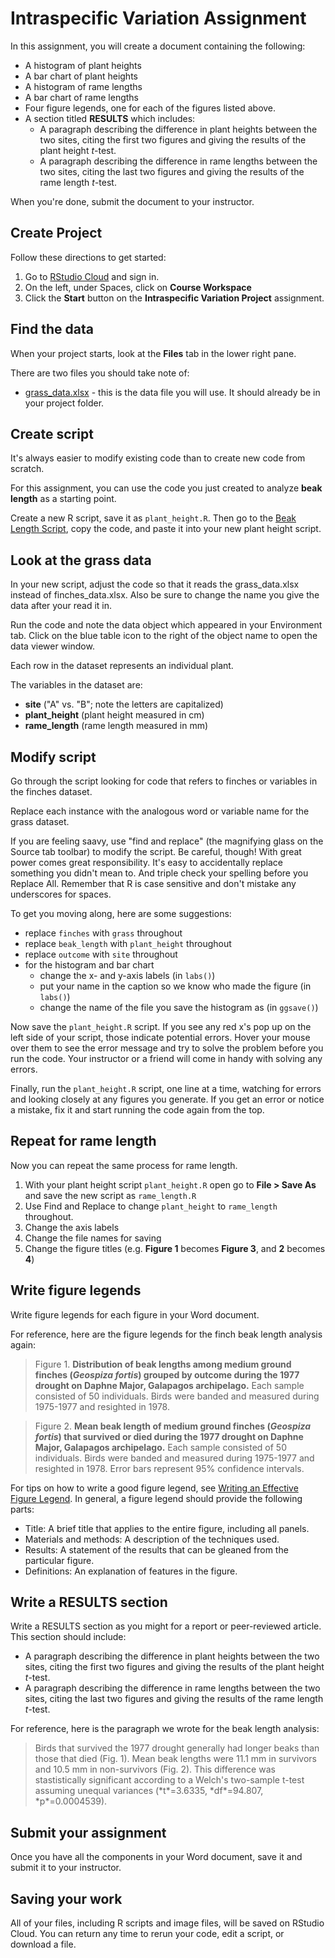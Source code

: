 # Intraspecific Variation Assignment

In this assignment, you will create a document containing the following:

- A histogram of plant heights
- A bar chart of plant heights
- A histogram of rame lengths
- A bar chart of rame lengths
- Four figure legends, one for each of the figures listed above.
- A section titled **RESULTS** which includes:
    - A paragraph describing the difference in plant heights between the two sites, citing the first two figures and giving the results of the plant height *t*-test.
    - A paragraph describing the difference in rame lengths between the two sites, citing the last two figures and giving the results of the rame length *t*-test.

When you're done, submit the document to your instructor.

## Create Project

Follow these directions to get started:

1. Go to [RStudio Cloud](https://rstudio.cloud/) and sign in. 
2. On the left, under Spaces, click on **Course Workspace**
3. Click the **Start** button on the **Intraspecific Variation Project** assignment.

## Find the data

When your project starts, look at the **Files** tab in the lower right pane.

There are two files you should take note of:
- [grass_data.xlsx](grass_data.xlsx) - this is the data file you will use. It should already be in your project folder.

## Create script

It's always easier to modify existing code than to create new code from scratch. 

For this assignment, you can use the code you just created to analyze **beak length** as a starting point.

Create a new R script, save it as `plant_height.R`. Then go to the [Beak Length Script](beak-length-script.html), copy the code, and paste it into your new plant height script.

## Look at the grass data

In your new script, adjust the code so that it reads the grass_data.xlsx instead of finches_data.xlsx. Also be sure to change the name you give the data after your read it in.



Run the code and note the data object which appeared in your Environment tab. Click on the blue table icon to the right of the object name to open the data viewer window.

Each row in the dataset represents an individual plant.

The variables in the dataset are:

- **site** ("A" vs. "B"; note the letters are capitalized)
- **plant_height** (plant height measured in cm)
- **rame_length** (rame length measured in mm)

## Modify script

Go through the script looking for code that refers to finches or variables in the finches dataset.

Replace each instance with the analogous word or variable name for the grass dataset.

If you are feeling saavy, use "find and replace" (the magnifying glass on the Source tab toolbar) to modify the script. Be careful, though! With great power comes great responsibility. It's easy to accidentally replace something you didn't mean to. And triple check your spelling before you Replace All. Remember that R is case sensitive and don't mistake any underscores for spaces.

To get you moving along, here are some suggestions:

- replace `finches` with `grass` throughout
- replace `beak_length` with `plant_height` throughout
- replace `outcome` with `site` throughout
- for the histogram and bar chart
    - change the x- and y-axis labels (in `labs()`)
    - put your name in the caption so we know who made the figure (in `labs()`)
    - change the name of the file you save the histogram as (in `ggsave()`)

Now save the `plant_height.R` script. If you see any red x's pop up on the left side of your script, those indicate potential errors. Hover your mouse over them to see the error message and try to solve the problem before you run the code. Your instructor or a friend will come in handy with solving any errors.

Finally, run the `plant_height.R` script, one line at a time, watching for errors and looking closely at any figures you generate. If you get an error or notice a mistake, fix it and start running the code again from the top.

## Repeat for rame length

Now you can repeat the same process for rame length.

1. With your plant height script `plant_height.R` open go to **File > Save As** and save the new script as `rame_length.R`
4. Use Find and Replace to change `plant_height` to `rame_length` throughout.
4. Change the axis labels
3. Change the file names for saving
4. Change the figure titles (e.g. **Figure 1** becomes **Figure 3**, and **2** becomes **4**)


## Write figure legends

Write figure legends for each figure in your Word document.

For reference, here are the figure legends for the finch beak length analysis again:

<blockquote class="text-info">Figure 1. <strong>Distribution of beak lengths among medium ground finches (<i>Geospiza fortis</i>) grouped by outcome during the 1977 drought on Daphne Major, Galapagos archipelago.</strong> Each sample consisted of 50 individuals. Birds were banded and measured during 1975-1977 and resighted in 1978.</blockquote>

<blockquote class="text-info">Figure 2. <strong>Mean beak length of medium ground finches (<i>Geospiza fortis</i>) that survived or died during the 1977 drought on Daphne Major, Galapagos archipelago.</strong> Each sample consisted of 50 individuals. Birds were banded and measured during 1975-1977 and resighted in 1978. Error bars represent 95% confidence intervals.</blockquote>

For tips on how to write a good figure legend, see [Writing an Effective Figure Legend](https://www.aje.com/en/arc/writing-effective-figure-legend/). In general, a figure legend should provide the following parts:

- Title: A brief title that applies to the entire figure, including all panels.
- Materials and methods: A description of the techniques used.
- Results: A statement of the results that can be gleaned from the particular figure.
- Definitions: An explanation of features in the figure.

## Write a RESULTS section

Write a RESULTS section as you might for a report or peer-reviewed article. This section should include:

- A paragraph describing the difference in plant heights between the two sites, citing the first two figures and giving the results of the plant height *t*-test.
- A paragraph describing the difference in rame lengths between the two sites, citing the last two figures and giving the results of the rame length *t*-test.

For reference, here is the paragraph we wrote for the beak length analysis:

<blockquote class="text-info">Birds that survived the 1977 drought generally had longer beaks than those that died (Fig. 1). Mean beak lengths were 11.1 mm in survivors and 10.5 mm in non-survivors (Fig. 2).  This difference was stastistically significant according to a Welch's two-sample t-test assuming unequal variances (*t*=3.6335, *df*=94.807, *p*=0.0004539).</blockquote>


## Submit your assignment

Once you have all the components in your Word document, save it and submit it to your instructor.


## Saving your work

All of your files, including R scripts and image files, will be saved on RStudio Cloud. You can return any time to rerun your code, edit a script, or download a file.

